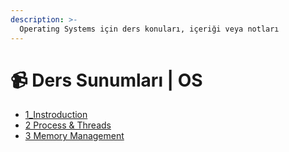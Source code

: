 ```yaml
---
description: >-
  Operating Systems için ders konuları, içeriği veya notları
---
```


# 📹 Ders Sunumları \| OS

<!--YPackage.YGitbookIntegration-tarafından-otomatik-oluşturulmuştur-->

- [1_Instroduction](1_Instroduction.pdf)
- [2 Process & Threads](2%20Process%20%26%20Threads.pdf)
- [3 Memory Management](3%20Memory%20Management.pdf)

<!--YPackage.YGitbookIntegration-tarafından-otomatik-oluşturulmuştur-->
